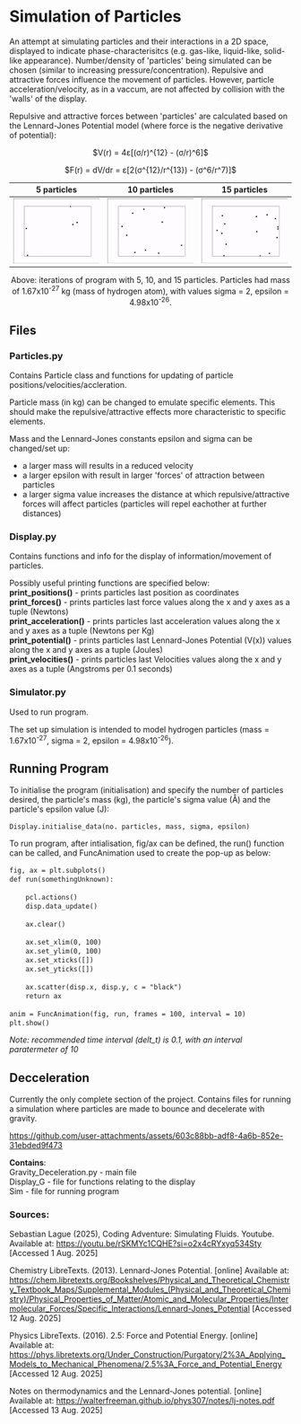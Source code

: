 # Simulation of Particles
An attempt at simulating particles and their interactions in a 2D space, displayed to indicate phase-characterisitcs (e.g. gas-like, liquid-like, solid-like appearance). Number/density of 'particles' being simulated can be chosen (similar to increasing pressure/concentration). Repulsive and attractive forces influence the movement of particles. However, particle acceleration/velocity, as in a vaccum, are not affected by collision with the 'walls' of the display.

Repulsive and attractive forces between 'particles' are calculated based on the Lennard-Jones Potential model (where force is the negative derivative of potential):
<p align="center">
$V(r) = 4ε[(σ/r)^{12} - (σ/r)^6]$    
</p>
<p align="center"> 
$F(r) = dV/dr = ε[2(σ^{12}/r^{13}) - (σ^6/r^7)]$
</p>

5 particles|10 particles|15 particles
--|--|--
![](https://github.com/EvaWXHenderson/Particles/blob/main/readme%20-%20material/Screen%20Recording%202025-08-15%20at%2017.08.51.gif)|![](https://github.com/EvaWXHenderson/Particles/blob/main/readme%20-%20material/B0C7FB56-5DD5-49C5-98AE-70AC33EA50FC.gif)|![](https://github.com/EvaWXHenderson/Particles/blob/main/readme%20-%20material/8B1F33E0-E6ED-4660-A8FB-7937B63FF80E.gif)
<p align="center">
Above: iterations of program with 5, 10, and 15 particles. Particles had mass of 1.67x10<sup>-27</sup> kg (mass of hydrogen atom), with values sigma = 2, epsilon = 4.98x10<sup>-26</sup>.
</p>

## Files
### Particles.py
Contains Particle class and functions for updating of particle positions/velocities/accleration.

Particle mass (in kg) can be changed to emulate specific elements. This should make the repulsive/attractive effects more characteristic to specific elements.

Mass and the Lennard-Jones constants epsilon and sigma can be changed/set up:
- a larger mass will results in a reduced velocity
- a larger epsilon with result in larger 'forces' of attraction between particles
- a larger sigma value increases the distance at which repulsive/attractive forces will affect particles (particles will repel eachother at further distances)

### Display.py
Contains functions and info for the display of information/movement of particles.


Possibly useful printing functions are specified below:    
**print_positions()** - prints particles last position as coordinates    
**print_forces()** - prints particles last force values along the x and y axes as a tuple (Newtons)    
**print_acceleration()** - prints particles last acceleration values along the x and y axes as a tuple (Newtons per Kg)    
**print_potential()** - prints particles last Lennard-Jones Potential (V(x)) values along the x and y axes as a tuple (Joules)    
**print_velocities()** - prints particles last Velocities values along the x and y axes as a tuple (Angstroms per 0.1 seconds)

### Simulator.py
Used to run program.  

The set up simulation is intended to model hydrogen particles (mass = 1.67x10<sup>-27</sup>, sigma = 2, epsilon = 4.98x10<sup>-26</sup>).

## Running Program
To initialise the program (initialisation) and specify the number of particles desired, the particle's mass (kg), the particle's sigma value (Å) and the particle's epsilon value (J):
```
Display.initialise_data(no. particles, mass, sigma, epsilon)
```
To run program, after intialisation, fig/ax can be defined, the run() function can be called, and FuncAnimation used to create the pop-up as below:
```
fig, ax = plt.subplots()
def run(somethingUnknown):
    
    pcl.actions()
    disp.data_update()
    
    ax.clear()

    ax.set_xlim(0, 100)
    ax.set_ylim(0, 100)
    ax.set_xticks([])
    ax.set_yticks([])

    ax.scatter(disp.x, disp.y, c = "black")
    return ax

anim = FuncAnimation(fig, run, frames = 100, interval = 10)
plt.show()
```
*Note: recommended time interval (delt_t) is 0.1, with an interval paratermeter of 10*

## Decceleration
Currently the only complete section of the project. Contains files for running a simulation where particles are made to bounce and decelerate with gravity.

https://github.com/user-attachments/assets/603c88bb-adf8-4a6b-852e-31ebded9f473

**Contains**:    
Gravity_Deceleration.py - main file    
Display_G - file for functions relating to the display    
Sim - file for running program

### Sources:
Sebastian Lague (2025), Coding Adventure: Simulating Fluids. Youtube. Available at: https://youtu.be/rSKMYc1CQHE?si=o2x4cRYxyq534Sty [Accessed 1 Aug. 2025]

Chemistry LibreTexts. (2013). Lennard-Jones Potential. [online] Available at: https://chem.libretexts.org/Bookshelves/Physical_and_Theoretical_Chemistry_Textbook_Maps/Supplemental_Modules_(Physical_and_Theoretical_Chemistry)/Physical_Properties_of_Matter/Atomic_and_Molecular_Properties/Intermolecular_Forces/Specific_Interactions/Lennard-Jones_Potential [Accessed 12 Aug. 2025]

Physics LibreTexts. (2016). 2.5: Force and Potential Energy. [online] Available at: https://phys.libretexts.org/Under_Construction/Purgatory/2%3A_Applying_Models_to_Mechanical_Phenomena/2.5%3A_Force_and_Potential_Energy [Accessed 12 Aug. 2025]

Notes on thermodynamics and the Lennard-Jones potential. [online] Available at: https://walterfreeman.github.io/phys307/notes/lj-notes.pdf [Accessed 13 Aug. 2025]
